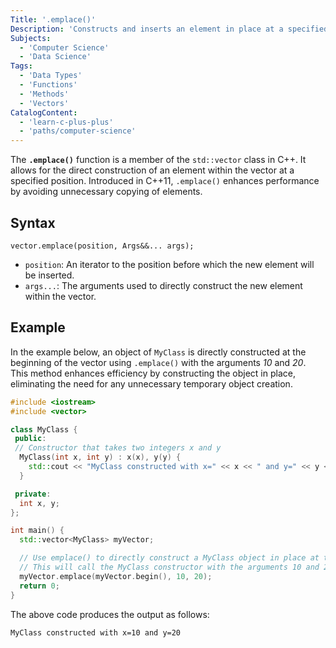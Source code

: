 ```yaml
---
Title: '.emplace()'
Description: 'Constructs and inserts an element in place at a specified position'
Subjects:
  - 'Computer Science'
  - 'Data Science'
Tags:
  - 'Data Types'
  - 'Functions'
  - 'Methods'
  - 'Vectors'
CatalogContent:
  - 'learn-c-plus-plus'
  - 'paths/computer-science'
---
```


The **`.emplace()`** function is a member of the `std::vector` class in C++. It allows for the direct construction of an element within the vector at a specified position. Introduced in C++11, `.emplace()` enhances performance by avoiding unnecessary copying of elements.

## Syntax

```pseudo
vector.emplace(position, Args&&... args);
```

- `position`: An iterator to the position before which the new element will be inserted.
- `args...`: The arguments used to directly construct the new element within the vector.

## Example

In the example below, an object of `MyClass` is directly constructed at the beginning of the vector using `.emplace()` with the arguments *10* and *20*. This method enhances efficiency by constructing the object in place, eliminating the need for any unnecessary temporary object creation.

```cpp
#include <iostream>
#include <vector>

class MyClass {
 public:
 // Constructor that takes two integers x and y
  MyClass(int x, int y) : x(x), y(y) {
    std::cout << "MyClass constructed with x=" << x << " and y=" << y << std::endl;
  }

 private:
  int x, y;
};

int main() {
  std::vector<MyClass> myVector;

  // Use emplace() to directly construct a MyClass object in place at the beginning of the vector
  // This will call the MyClass constructor with the arguments 10 and 20
  myVector.emplace(myVector.begin(), 10, 20);
  return 0;
}
```

The above code produces the output as follows:

```shell
MyClass constructed with x=10 and y=20
```

